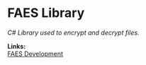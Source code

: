 # FAES Library
_C# Library used to encrypt and decrypt files._  

**Links:**  
[FAES Development](https://github.com/FileAES/FAES/projects/1 "FAES Development")